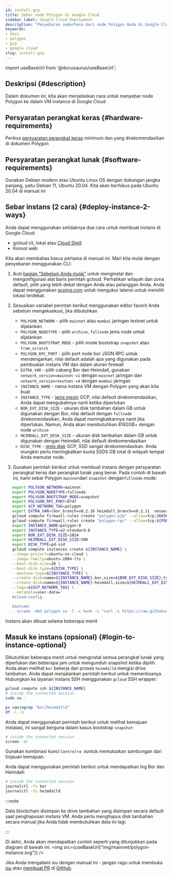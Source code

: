 ```yaml
---
id: install-gcp
title: Sebar node Polygon di Google Cloud
sidebar_label: Google Cloud Deployment
description: "Penyebaran sederhana dari node Polygon Anda di Google Cloud."
keywords:
- docs
- polygon
- gcp
- google cloud
slug: install-gcp
---
```

import useBaseUrl from '@docusaurus/useBaseUrl';

## Deskripsi {#description}

Dalam dokumen ini, kita akan menjelaskan cara untuk menyebar node Polygon ke dalam VM instance di Google Cloud

## Persyaratan perangkat keras {#hardware-requirements}

Periksa [persyaratan perangkat keras](/docs/maintain/validate/validator-node-system-requirements) minimum dan yang direkomendasikan di dokumen Polygon

## Persyaratan perangkat lunak {#software-requirements}

Gunakan Debian modern atau Ubuntu Linux OS dengan dukungan jangka panjang, yaitu Debian 11, Ubuntu 20.04. Kita akan berfokus pada Ubuntu 20.04 di manual ini

## Sebar instans (2 cara) {#deploy-instance-2-ways}

Anda dapat menggunakan setidaknya dua cara untuk membuat instans di Google Cloud:

* gcloud cli, lokal atau [Cloud Shell](https://cloud.google.com/shell)
* Konsol web

Kita akan membahas kasus pertama di manual ini. Mari kita mulai dengan penyebaran menggunakan CLI:
1. Ikuti [bagian "Sebelum Anda mulai"](https://cloud.google.com/compute/docs/instances/create-start-instance#before-you-begin) untuk menginstal dan mengonfigurasi alat baris perintah gcloud.
Perhatikan wilayah dan zona default, pilih yang lebih dekat dengan Anda atau pelanggan Anda. Anda dapat menggunakan [gcping.com](https://gcping.com) untuk mengukur latensi untuk memilih lokasi terdekat.
2. Sesuaikan variabel perintah berikut menggunakan editor favorit Anda sebelum mengeksekusi, jika dibutuhkan
   * `POLYGON_NETWORK` - pilih `mainnet` atau `mumbai` jaringan testnet untuk dijalankan
   * `POLYGON_NODETYPE` - pilih `archive`, `fullnode` jenis node untuk dijalankan
   * `POLYGON_BOOTSTRAP_MODE` - pilih mode bootstrap `snapshot` atau `from_scratch`
   * `POLYGON_RPC_PORT` - pilih port node bor JSON RPC untuk mendengarkan, nilai default adalah apa yang digunakan pada pembuatan instans VM dan dalam aturan firewall
   * `EXTRA_VAR` - pilih cabang Bor dan Heimdall, gunakan `network_version=mainnet-v1` dengan `mainnet` jaringan dan `network_version=testnet-v4` dengan `mumbai` jaringan
   * `INSTANCE_NAME` - nama instans VM dengan Polygon yang akan kita buat
   * `INSTANCE_TYPE` - [jenis mesin](https://cloud.google.com/compute/docs/machine-types) GCP, nilai default direkomendasikan, Anda dapat mengubahnya nanti ketika diperlukan
   * `BOR_EXT_DISK_SIZE` - ukuran disk tambahan dalam GB untuk digunakan dengan Bor, nilai default dengan `fullnode` direkomendasikan, Anda dapat meningkatkannya nanti jika diperlukan. Namun, Anda akan membutuhkan 8192GB+ dengan node `archive`
   * `HEIMDALL_EXT_DISK_SIZE` - ukuran disk tambahan dalam GB untuk digunakan dengan Heimdall, nilai default direkomendasikan
   * `DISK_TYPE` - [jenis disk](https://cloud.google.com/compute/docs/disks#disk-types) GCP, SSD sangat direkomendasikan. Anda mungkin perlu meningkatkan kuota SSDS GB total di wilayah tempat Anda memutar node.

3. Gunakan perintah berikut untuk membuat instans dengan persyaratan perangkat keras dan perangkat lunak yang benar. Pada contoh di bawah ini, kami sebar Polygon `mainnet`dari `snapshot` dengan`fullnode` mode:
```bash
   export POLYGON_NETWORK=mainnet
   export POLYGON_NODETYPE=fullnode
   export POLYGON_BOOTSTRAP_MODE=snapshot
   export POLYGON_RPC_PORT=8747
   export GCP_NETWORK_TAG=polygon
   export EXTRA_VAR=(bor_branch=v0.2.16 heimdall_branch=v0.2.11  network_version=mainnet-v1 node_type=sentry/sentry heimdall_network=${POLYGON_NETWORK})
   gcloud compute firewall-rules create "polygon-p2p" --allow=tcp:26656,tcp:30303,udp:30303 --description="polygon p2p" --target-tags=${GCP_NETWORK_TAG}
   gcloud compute firewall-rules create "polygon-rpc" --allow=tcp:${POLYGON_RPC_PORT} --description="polygon rpc" --target-tags=${GCP_NETWORK_TAG}
   export INSTANCE_NAME=polygon-0
   export INSTANCE_TYPE=e2-standard-8
   export BOR_EXT_DISK_SIZE=1024
   export HEIMDALL_EXT_DISK_SIZE=500
   export DISK_TYPE=pd-ssd
   gcloud compute instances create ${INSTANCE_NAME} \
   --image-project=ubuntu-os-cloud \
   --image-family=ubuntu-2004-lts \
   --boot-disk-size=20 \
   --boot-disk-type=${DISK_TYPE} \
   --machine-type=${INSTANCE_TYPE} \
   --create-disk=name=${INSTANCE_NAME}-bor,size=${BOR_EXT_DISK_SIZE},type=${DISK_TYPE},auto-delete=no \
   --create-disk=name=${INSTANCE_NAME}-heimdall,size=${HEIMDALL_EXT_DISK_SIZE},type=${DISK_TYPE},auto-delete=no \
   --tags=${GCP_NETWORK_TAG} \
   --metadata=user-data='
   #cloud-config

   bootcmd:
   - screen -dmS polygon su -l -c bash -c "curl -L https://raw.githubusercontent.com/maticnetwork/node-ansible/master/install-gcp.sh | bash -s -- -n '${POLYGON_NETWORK}' -m '${POLYGON_NODETYPE}' -s '${POLYGON_BOOTSTRAP_MODE}' -p '${POLYGON_RPC_PORT}' -e \"'${EXTRA_VAR}'\"; bash"'
```
Instans akan dibuat selama beberapa menit

## Masuk ke instans (opsional) {#login-to-instance-optional}

Dibutuhkan beberapa menit untuk menginstal semua perangkat lunak yang diperlukan dan beberapa jam untuk mengunduh snapshot ketika dipilih.
Anda akan melihat `bor` bekerja dan proses `heimdalld` mengisi drive tambahan. Anda dapat menjalankan perintah berikut untuk memeriksanya.
Hubungkan ke layanan instans SSH menggunakan `gcloud` SSH wrapper:
```bash
gcloud compute ssh ${INSTANCE_NAME}
# inside the connected session
sudo su -

ps uax|egrep "bor|heimdalld"
df -l -h
```
Anda dapat menggunakan perintah berikut untuk melihat kemajuan instalasi, ini sangat berguna dalam kasus bootstrap `snapshot`
```bash
# inside the connected session
screen -dr
```
Gunakan kombinasi kunci `Control+a d`untuk memutuskan sambungan dari tinjauan kemajuan.

Anda dapat menggunakan perintah berikut untuk mendapatkan log Bor dan Heimdall:
```bash
# inside the connected session
journalctl -fu bor
journalctl -fu heimdalld
```
:::note

Data blockchain disimpan ke drive tambahan yang disimpan secara default saat penghapusan instans VM. Anda perlu menghapus disk tambahan secara manual jika Anda tidak membutuhkan data ini lagi.

:::

Di akhir, Anda akan mendapatkan contoh seperti yang ditunjukkan pada diagram di bawah ini:
<img src={useBaseUrl("img/mainnet/polygon-instance.svg")} />

Jika Anda mengalami isu dengan manual ini - jangan ragu untuk membuka [isu](https://github.com/maticnetwork/matic-docs/issues) atau [membuat PR](https://github.com/maticnetwork/matic-docs/pulls) di [GitHub](https://github.com/maticnetwork/matic-docs).
